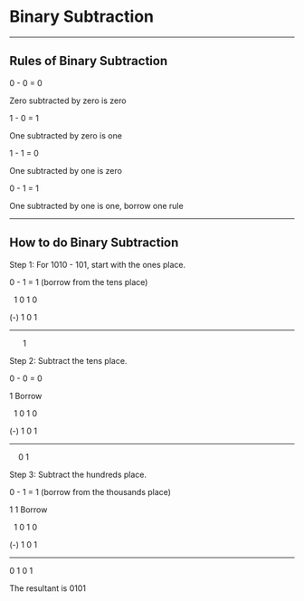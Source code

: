 # Binary Subtraction

*** 

## Rules of Binary Subtraction

0 - 0 = 0 

Zero subtracted by zero is zero

1 - 0 = 1

One subtracted by zero is one

1 - 1 = 0

One subtracted by one is zero

0 - 1 = 1

One subtracted by one is one, borrow one rule

***

## How to do Binary Subtraction

Step 1: For 1010 - 101, start with the ones place.

0 - 1 = 1 (borrow from the tens place)

&nbsp; 1 0 1 0

(-) 1 0 1 

***

&nbsp; &nbsp; &nbsp; 1

Step 2: Subtract the tens place.

0 - 0 = 0

1 Borrow

&nbsp; 1 0 1 0

(-) 1 0 1 

***

&nbsp; &nbsp; 0 1

Step 3: Subtract the hundreds place. 

0 - 1 = 1 (borrow from the thousands place)

1 1 Borrow

&nbsp; 1 0 1 0

(-) 1 0 1 

***

0 1 0 1

The resultant is 0101

